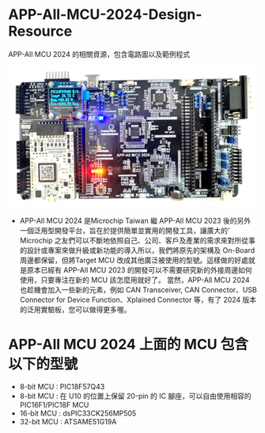 # APP-All-MCU-2024-Design-Resource
APP-All MCU 2024 的相關資源，包含電路圖以及範例程式

<img src="https://github.com/CalvinHoMicrochip/APP-All-MCU-2024-Design-Resource/blob/main/Photo_APP_All_MCU2024.png" width="640px">

* APP-All MCU 2024 是Microchip Taiwan 繼 APP-All MCU 2023 後的另外一個泛用型開發平台，旨在於提供簡單並實用的開發工具，讓廣大的’ Microchip 之友們可以不斷地依照自己、公司、客戶及產業的需求來對所從事的設計或專案來做升級或新功能的導入所以，我們將原先的架構及 On-Board 周邊都保留，但將Target MCU 改成其他廣泛被使用的型號。這樣做的好處就是原本已經有 APP-All MCU 2023 的開發可以不需要研究新的外接周邊如何使用，只要專注在新的 MCU 該怎麼用就好了。
當然，APP-All MCU 2024 也趁機會加入一些新的元素，例如 CAN Transceiver, CAN Connector、USB Connector for Device Function、Xplained Connector 等，有了 2024 版本的泛用實驗板，您可以做得更多喔。
# APP-All MCU 2024 上面的 MCU 包含以下的型號
  * 8-bit MCU : PIC18F57Q43
  * 8-bit MCU : 在 U10 的位置上保留 20-pin 的 IC 腳座，可以自由使用相容的 PIC16F1/PIC18F MCU 
  * 16-bit MCU : dsPIC33CK256MP505
  * 32-bit MCU : ATSAME51G19A
